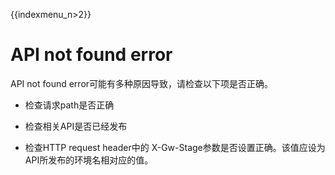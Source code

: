{{indexmenu_n>2}}

# API not found error
API not found error可能有多种原因导致，请检查以下项是否正确。    
* 检查请求path是否正确  


* 检查相关API是否已经发布

  
* 检查HTTP request header中的 X-Gw-Stage参数是否设置正确。该值应设为API所发布的环境名相对应的值。


  

